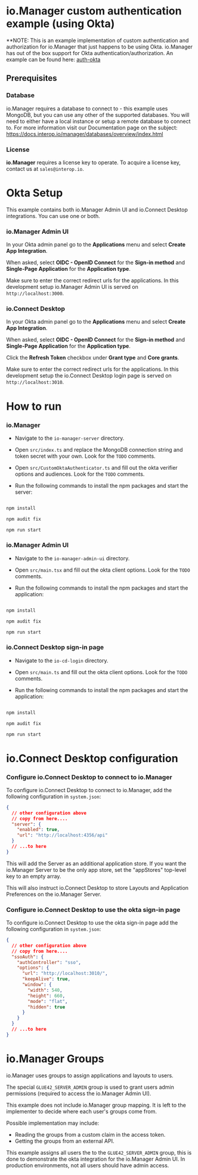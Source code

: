 # io.Manager custom authentication example (using Okta)

\*\*NOTE: This is an example implementation of custom authentication and authorization for io.Manager that just happens to be using Okta. io.Manager has out of the box support for Okta authentication/authorization. An example can be found here: [auth-okta](../auth-okta)

## Prerequisites

### Database

io.Manager requires a database to connect to - this example uses MongoDB, but you can use any other of the supported databases. You will need to either have a local instance or setup a remote database to connect to. For more information visit our Documentation page on the subject: https://docs.interop.io/manager/databases/overview/index.html

### License

**io.Manager** requires a license key to operate. To acquire a license key, contact us at `sales@interop.io`.

# Okta Setup

This example contains both io.Manager Admin UI and io.Connect Desktop integrations. You can use one or both.

### io.Manager Admin UI

In your Okta admin panel go to the **Applications** menu and select **Create App Integration**.

When asked, select **OIDC - OpenID Connect** for the **Sign-in method** and **Single-Page Application** for the **Application type**.

Make sure to enter the correct redirect urls for the applications. In this development setup io.Manager Admin UI is served on `http://localhost:3000`.

### io.Connect Desktop

In your Okta admin panel go to the **Applications** menu and select **Create App Integration**.

When asked, select **OIDC - OpenID Connect** for the **Sign-in method** and **Single-Page Application** for the **Application type**.

Click the **Refresh Token** checkbox under **Grant type** and **Core grants**.

Make sure to enter the correct redirect urls for the applications. In this development setup the io.Connect Desktop login page is served on `http://localhost:3010`.

# How to run

### io.Manager

- Navigate to the `io-manager-server` directory.

- Open `src/index.ts` and replace the MongoDB connection string and token secret with your own. Look for the `TODO` comments.

- Open `src/CustomOktaAuthenticator.ts` and fill out the okta verifier options and audiences. Look for the `TODO` comments.

- Run the following commands to install the npm packages and start the server:

```sh

npm install

npm audit fix

npm run start

```

### io.Manager Admin UI

- Navigate to the `io-manager-admin-ui` directory.

- Open `src/main.tsx` and fill out the okta client options. Look for the `TODO` comments.

- Run the following commands to install the npm packages and start the application:

```sh

npm install

npm audit fix

npm run start

```

### io.Connect Desktop sign-in page

- Navigate to the `io-cd-login` directory.

- Open `src/main.ts` and fill out the okta client options. Look for the `TODO` comments.

- Run the following commands to install the npm packages and start the application:

```sh

npm install

npm audit fix

npm run start

```

# io.Connect Desktop configuration

### Configure io.Connect Desktop to connect to io.Manager

To configure io.Connect Desktop to connect to io.Manager, add the following configuration in `system.json`:

```json
{
  // other configuration above
  // copy from here....
  "server": {
    "enabled": true,
    "url": "http://localhost:4356/api"
  }
  // ...to here
}
```

This will add the Server as an additional application store. If you want the io.Manager Server to be the only app store, set the "appStores" top-level key to an empty array.

This will also instruct io.Connect Desktop to store Layouts and Application Preferences on the io.Manager Server.

### Configure io.Connect Desktop to use the okta sign-in page

To configure io.Connect Desktop to use the okta sign-in page add the following configuration in `system.json`:

```json
{
  // other configuration above
  // copy from here....
  "ssoAuth": {
    "authController": "sso",
    "options": {
      "url": "http://localhost:3010/",
      "keepAlive": true,
      "window": {
        "width": 540,
        "height": 660,
        "mode": "flat",
        "hidden": true
      }
    }
  }
  // ...to here
}
```

# io.Manager Groups

io.Manager uses groups to assign applications and layouts to users.

The special `GLUE42_SERVER_ADMIN` group is used to grant users admin permissions (required to access the io.Manager Admin UI).

This example does not include io.Manager group mapping. It is left to the implementer to decide where each user's groups come from.

Possible implementation may include:

- Reading the groups from a custom claim in the access token.
- Getting the groups from an external API.

This example assigns all users the to the `GLUE42_SERVER_ADMIN` group, this is done to demonstrate the okta integration for the io.Manager Admin UI. In production environments, not all users should have admin access.
